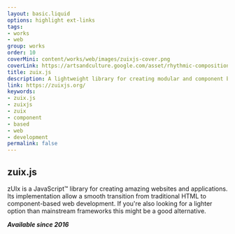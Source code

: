 ```yaml
---
layout: basic.liquid
options: highlight ext-links
tags:
- works
- web
group: works
order: 10
coverMini: content/works/web/images/zuixjs-cover.png
coverLink: https://artsandculture.google.com/asset/rhythmic-composition-in-yellow-green-minor-roy-de-maistre/KgFKuMP-hu3zsQ
title: zuix.js
description: A lightweight library for creating modular and component based websites with just HTML, CSS and (maybe) JavaScript.
link: https://zuixjs.org/
keywords:
- zuix.js
- zuixjs
- zuix
- component
- based
- web
- development
permalink: false
---
```


## zuix.js

zUIx is a JavaScript™ library for creating amazing websites and applications. Its implementation allow a smooth transition from traditional HTML to component-based web development.
If you're also looking for a lighter option than mainstream frameworks this might be a good alternative.

***Available since 2016***
